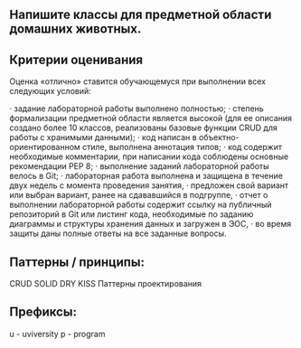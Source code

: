 ## Напишите классы для предметной области домашних животных.

## Критерии оценивания

Оценка «отлично» ставится обучающемуся при выполнении всех следующих условий:

· задание лабораторной работы выполнено полностью;
· степень формализации предметной области является высокой (для ее описания создано более 10 классов, реализованы базовые функции CRUD для работы с хранимыми данными);
· код написан в объектно-ориентированном стиле, выполнена аннотация типов;
· код содержит необходимые комментарии, при написании кода соблюдены основные рекомендации PEP 8;
· выполнение заданий лабораторной работы велось в Git;
· лабораторная работа выполнена и защищена в течение двух недель с момента проведения занятия,
· предложен свой вариант или выбран вариант, ранее на сдававшийся в подгруппе,
· отчет о выполнении лабораторной работы содержит ссылку на публичный репозиторий в Git или листинг кода, необходимые по заданию диаграммы и структуры хранения данных и загружен в ЭОС,
· во время защиты даны полные ответы на все заданные вопросы.

## Паттерны / принципы:

CRUD
SOLID
DRY
KISS
Паттерны проектирования

## Префиксы:

u - uviversity
p - program
